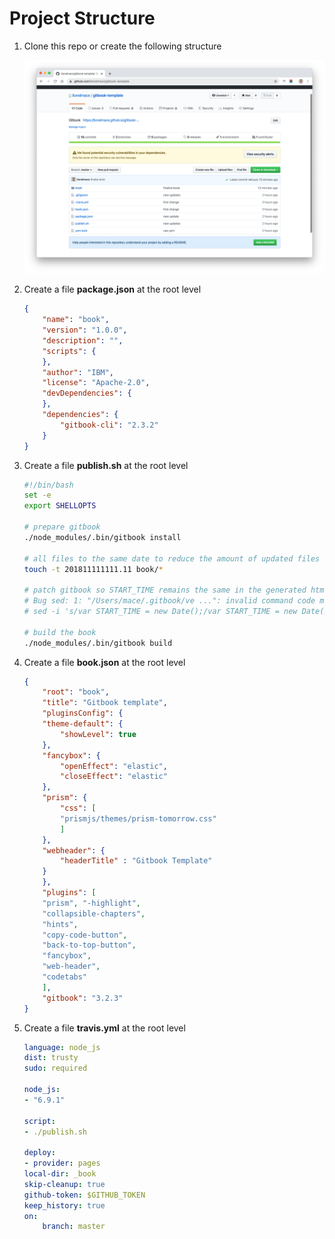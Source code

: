 
# Project Structure

1. Clone this repo or create the following structure

    ![](./images/github-structure.png)

1. Create a file **package.json** at the root level

    ```json
    {
        "name": "book",
        "version": "1.0.0",
        "description": "",
        "scripts": {
        },
        "author": "IBM",
        "license": "Apache-2.0",
        "devDependencies": {
        },
        "dependencies": {
            "gitbook-cli": "2.3.2"
        }
    }
    ```

1. Create a file **publish.sh** at the root level

    ```sh
    #!/bin/bash
    set -e
    export SHELLOPTS

    # prepare gitbook
    ./node_modules/.bin/gitbook install

    # all files to the same date to reduce the amount of updated files after each new generation
    touch -t 201811111111.11 book/*

    # patch gitbook so START_TIME remains the same in the generated html
    # Bug sed: 1: "/Users/mace/.gitbook/ve ...": invalid command code m
    # sed -i 's/var START_TIME = new Date();/var START_TIME = new Date(2018, 10, 11, 11, 11, 11);/g' ~/.gitbook/versions/3.2.3/lib/gitbook.js

    # build the book
    ./node_modules/.bin/gitbook build
    ```

1. Create a file **book.json** at the root level

    ```json
    {
        "root": "book",
        "title": "Gitbook template",
        "pluginsConfig": {
        "theme-default": {
            "showLevel": true
        },
        "fancybox": {
            "openEffect": "elastic",
            "closeEffect": "elastic"
        },
        "prism": {
            "css": [
            "prismjs/themes/prism-tomorrow.css"
            ]
        },
        "webheader": {
            "headerTitle" : "Gitbook Template"
        }
        },
        "plugins": [
        "prism", "-highlight",
        "collapsible-chapters",
        "hints",
        "copy-code-button",
        "back-to-top-button",
        "fancybox",
        "web-header",
        "codetabs"
        ],
        "gitbook": "3.2.3"
    }
    ```

1. Create a file **travis.yml** at the root level

    ```yaml
    language: node_js
    dist: trusty
    sudo: required

    node_js:
    - "6.9.1"

    script:
    - ./publish.sh

    deploy:
    - provider: pages
    local-dir: _book
    skip-cleanup: true
    github-token: $GITHUB_TOKEN
    keep_history: true
    on:
        branch: master
    ```